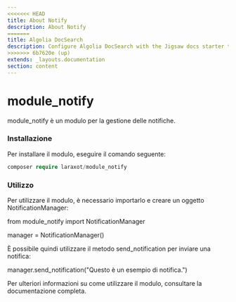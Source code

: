```yaml
---
<<<<<<< HEAD
title: About Notify
description: About Notify
=======
title: Algolia DocSearch
description: Configure Algolia DocSearch with the Jigsaw docs starter template
>>>>>>> 6b7620e (up)
extends: _layouts.documentation
section: content
---
```


# module_notify

module_notify è un modulo per la gestione delle notifiche.

### Installazione

Per installare il modulo, eseguire il comando seguente:

```php
composer require laraxot/module_notify
```

### Utilizzo

Per utilizzare il modulo, è necessario importarlo e creare un oggetto NotificationManager:

from module_notify import NotificationManager

manager = NotificationManager()

È possibile quindi utilizzare il metodo send_notification per inviare una notifica:

manager.send_notification("Questo è un esempio di notifica.")

Per ulteriori informazioni su come utilizzare il modulo, consultare la documentazione completa.